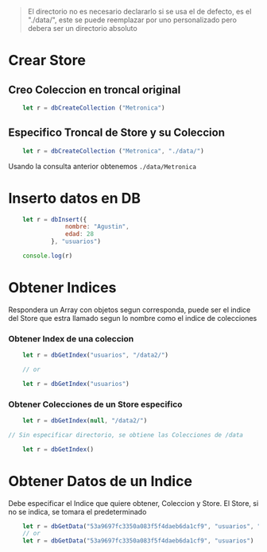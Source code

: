 


> El directorio no es necesario declararlo si se usa el de defecto, es el "./data/", este se puede reemplazar por uno personalizado pero debera ser un directorio absoluto

# Crear Store

## Creo Coleccion en troncal original
```js
    let r = dbCreateCollection ("Metronica")
```

## Especifico Troncal de Store y su Coleccion

```js
    let r = dbCreateCollection ("Metronica", "./data/")
```

Usando la consulta anterior obtenemos 
`./data/Metronica`

# Inserto datos en DB

```js
    let r = dbInsert({
                nombre: "Agustin",
                edad: 28
            }, "usuarios")

    console.log(r)
```

# Obtener Indices

Respondera un Array con objetos segun corresponda, puede ser el indice del Store que estra llamado segun lo nombre como el indice de colecciones

### Obtener Index de una coleccion

```js
    let r = dbGetIndex("usuarios", "/data2/")

    // or

    let r = dbGetIndex("usuarios")
```

### Obtener Colecciones de un Store especifico

```js
    let r = dbGetIndex(null, "/data2/")

// Sin especificar directorio, se obtiene las Colecciones de /data

    let r = dbGetIndex()
```

# Obtener Datos de un Indice

Debe especificar el Indice que quiere obtener, Coleccion y Store. El Store, si no se indica, se tomara el predeterminado

```js
    let r = dbGetData("53a9697fc3350a083f5f4daeb6da1cf9", "usuarios", "./data/")
    // or
    let r = dbGetData("53a9697fc3350a083f5f4daeb6da1cf9", "usuarios")
```
